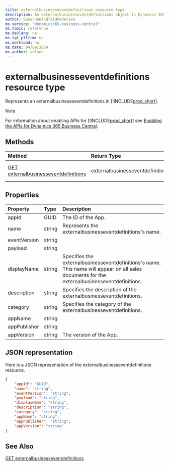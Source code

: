 ```yaml
---
title: externalbusinesseventdefinitions resource type
description: An externalbusinesseventdefinitions object in Dynamics 365 Business Central.
author: SusanneWindfeldPedersen
ms.service: "dynamics365-business-central"
ms.topic: reference
ms.devlang: na
ms.tgt_pltfrm: na
ms.workload: na
ms.date: 04/09/2024
ms.author: solsen
---
```


# externalbusinesseventdefinitions resource type

<!-- START>DO_NOT_EDIT -->
<!-- IMPORTANT:Do not edit any of the content between here and the END>DO_NOT_EDIT. -->
Represents an externalbusinesseventdefinitions in [!INCLUDE[prod_short](../../../includes/prod_short.md)].

> [!NOTE]
> For information about enabling APIs for [!INCLUDE[prod_short](../../../includes/prod_short.md)] see [Enabling the APIs for Dynamics 365 Business Central](../enabling-apis-for-dynamics-nav.md).

## Methods

| Method | Return Type|Description |
|:--------------------|:-----------|:-------------------------|
|[GET externalbusinesseventdefinitions](../api/dynamics_externalbusinesseventdefinitions_get.md)|externalbusinesseventdefinitions|Gets a externalbusinesseventdefinitions object.|



## Properties

| Property           | Type   |Description     |
|:-------------------|:-------|:---------------|
|appId|GUID|The ID of the App.|
|name|string|Represents the externalbusinesseventdefinitions's name.|
|eventVersion|string||
|payload|string||
|displayName|string|Specifies the externalbusinesseventdefinitions's name. This name will appear on all sales documents for the externalbusinesseventdefinitions.|
|description|string|Specifies the description of the externalbusinesseventdefinitions.|
|category|string|Specifies the category of the externalbusinesseventdefinitions.|
|appName|string||
|appPublisher|string||
|appVersion|string|The version of the App.|

## JSON representation

Here is a JSON representation of the externalbusinesseventdefinitions resource.


```json
{
    "appId": "GUID",
    "name": "string",
    "eventVersion": "string",
    "payload": "string",
    "displayName": "string",
    "description": "string",
    "category": "string",
    "appName": "string",
    "appPublisher": "string",
    "appVersion": "string"
}
```
<!-- IMPORTANT: END>DO_NOT_EDIT -->

## See Also
[GET externalbusinesseventdefinitions](../api/dynamics_externalbusinesseventdefinitions_get.md)
